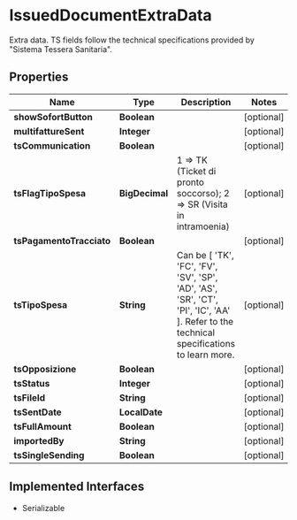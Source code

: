 

# IssuedDocumentExtraData

Extra data. TS fields follow the technical specifications provided by \"Sistema Tessera Sanitaria\".

## Properties

Name | Type | Description | Notes
------------ | ------------- | ------------- | -------------
**showSofortButton** | **Boolean** |  |  [optional]
**multifattureSent** | **Integer** |  |  [optional]
**tsCommunication** | **Boolean** |  |  [optional]
**tsFlagTipoSpesa** | **BigDecimal** | 1 &#x3D;&gt; TK (Ticket di pronto soccorso); 2 &#x3D;&gt; SR (Visita in intramoenia) |  [optional]
**tsPagamentoTracciato** | **Boolean** |  |  [optional]
**tsTipoSpesa** | **String** | Can be [ &#39;TK&#39;, &#39;FC&#39;, &#39;FV&#39;, &#39;SV&#39;, &#39;SP&#39;, &#39;AD&#39;, &#39;AS&#39;, &#39;SR&#39;, &#39;CT&#39;, &#39;PI&#39;, &#39;IC&#39;, &#39;AA&#39; ]. Refer to the technical specifications to learn more. |  [optional]
**tsOpposizione** | **Boolean** |  |  [optional]
**tsStatus** | **Integer** |  |  [optional]
**tsFileId** | **String** |  |  [optional]
**tsSentDate** | **LocalDate** |  |  [optional]
**tsFullAmount** | **Boolean** |  |  [optional]
**importedBy** | **String** |  |  [optional]
**tsSingleSending** | **Boolean** |  |  [optional]


## Implemented Interfaces

* Serializable


